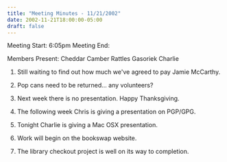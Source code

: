 ```yaml
---
title: "Meeting Minutes - 11/21/2002"
date: 2002-11-21T18:00:00-05:00
draft: false
---
```


Meeting Start: 6:05pm Meeting End: </p><p>
Members Present: Cheddar Camber Rattles Gasoriek Charlie </p><p>
1. Still waiting to find out how much we've agreed to pay Jamie McCarthy. </p><p>
2. Pop cans need to be returned... any volunteers? </p><p>
3. Next week there is no presentation. Happy Thanksgiving. </p><p>
4. The following week Chris is giving a presentation on PGP/GPG. </p><p>
5. Tonight Charlie is giving a Mac OSX presentation. </p><p>
6. Work will begin on the bookswap website. </p><p>
7. The library checkout project is well on its way to completion.</p>
